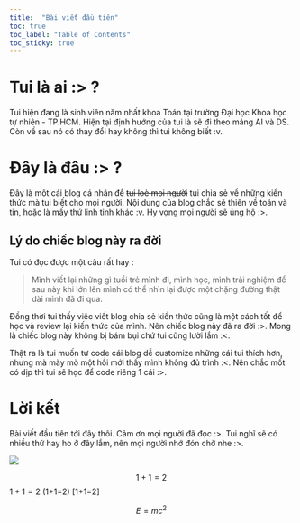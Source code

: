 ```yaml
---
title:  "Bài viết đầu tiên"
toc: true
toc_label: "Table of Contents"
toc_sticky: true
---
```


# Tui là ai :> ?
Tui hiện đang là sinh viên năm nhất khoa Toán tại trường Đại học Khoa học tự nhiên - TP.HCM. Hiện tại định hướng của tui là sẽ đi theo mảng AI và DS. Còn về sau nó có thay đổi hay không thì tui không biết :v.

# Đây là đâu :> ?

Đây là một cái blog cá nhân để ~~tui loè mọi người~~ tui chia sẻ về những kiến thức mà tui biết cho mọi người. Nội dung của blog chắc sẽ thiên về toán và tin, hoặc là mấy thứ linh tinh khác :v. Hy vọng mọi người sẽ ủng hộ :>.

## Lý do chiếc blog này ra đời
Tui có đọc được một câu rất hay :
> Mình viết lại những gì tuổi trẻ mình đi, mình học, mình trải nghiệm để sau này khi lớn lên mình có thể nhìn lại được một chặng đường thật dài mình đã đi qua.

Đồng thời tui thấy việc viết blog chia sẻ kiến thức cũng là một cách tốt để học và review lại kiến thức của mình. Nên chiếc blog này đã ra đời :>. Mong là chiếc blog này không bị bám bụi chứ tui cũng lười lắm :<.

Thật ra là tui muốn tự code cái blog dễ customize những cái tui thích hơn, nhưng mà mày mò một hồi mới thấy mình không đủ trình :<. Nên chắc mốt có dịp thì tui sẽ học để code riêng 1 cái :>.

# Lời kết
Bài viết đầu tiên tới đây thôi. Cảm ơn mọi người đã đọc :>. Tui nghĩ sẽ có nhiều thứ hay ho ở đây lắm, nên mọi người nhớ đón chờ nhe :>.

![](https://c.tenor.com/MKU57hv9JkwAAAAi/capoo-bugcat.gif)

$$1+1=2$$
$1+1=2$
\(1+1=2\)
\[1+1=2\]

$$ E = mc^2 $$
